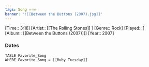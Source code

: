 ```yaml
---
tags: Song ⭐⭐⭐ 
banner: "![[Between the Buttons (2007).jpg]]"
---
```

[Time:: 3:16]
[Artist:: [[The Rolling Stones]] ]
[Genre:: Rock]
[Played:: ]
[Album:: [[Between the Buttons (2007)]]]
[Year:: 2007]
### Dates
````dataview
TABLE Favorite_Song
WHERE Favorite_Song = [[Ruby Tuesday]]
````